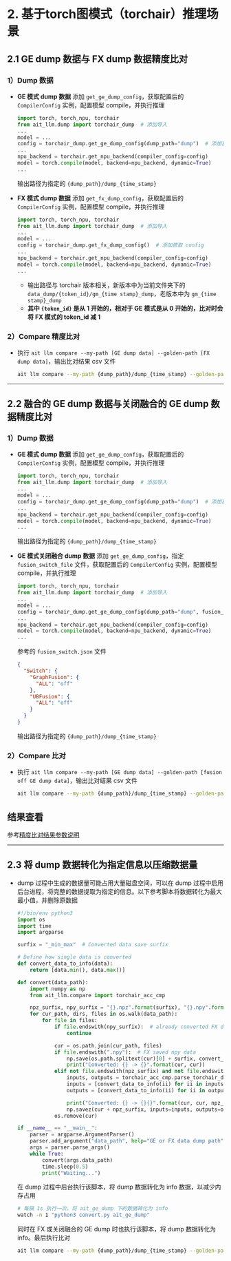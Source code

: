 
# 2. 基于torch图模式（torchair）推理场景

## 2.1 GE dump 数据与 FX dump 数据精度比对

### 1）Dump 数据

- **GE 模式 dump 数据** 添加 `get_ge_dump_config`，获取配置后的 `CompilerConfig` 实例，配置模型 compile，并执行推理

  ```py
  import torch, torch_npu, torchair
  from ait_llm.dump import torchair_dump  # 添加导入
  ...
  model = ...
  config = torchair_dump.get_ge_dump_config(dump_path="dump")  # 添加获取 config
  ...
  npu_backend = torchair.get_npu_backend(compiler_config=config)
  model = torch.compile(model, backend=npu_backend, dynamic=True)
  ...
  ```

  输出路径为指定的 `{dump_path}/dump_{time_stamp}`

- **FX 模式 dump 数据** 添加 `get_fx_dump_config`，获取配置后的 `CompilerConfig` 实例，配置模型 compile，并执行推理

  ```py
  import torch, torch_npu, torchair
  from ait_llm.dump import torchair_dump  # 添加导入
  ...
  model = ...
  config = torchair_dump.get_fx_dump_config()  # 添加获取 config
  ...
  npu_backend = torchair.get_npu_backend(compiler_config=config)
  model = torch.compile(model, backend=npu_backend, dynamic=True)
  ...
  ```

  - 输出路径与 torchair 版本相关，新版本中为当前文件夹下的 `data_dump/{token_id}/gm_{time stamp}_dump`，老版本中为 `gm_{time stamp}_dump`
  - **其中 `{token_id}` 是从 1 开始的，相对于 GE 模式是从 0 开始的，比对时会将 FX 模式的 token_id 减 1**

### 2）Compare 精度比对

  - 执行 `ait llm compare --my-path [GE dump data] --golden-path [FX dump data]`，输出比对结果 csv 文件

    ```sh
    ait llm compare --my-path {dump_path}/dump_{time_stamp} --golden-path data_dump
    ```

***

## 2.2 融合的 GE dump 数据与关闭融合的 GE dump 数据精度比对

### 1）Dump 数据

- **GE 模式 dump 数据** 添加 `get_ge_dump_config`，获取配置后的 `CompilerConfig` 实例，配置模型 compile，并执行推理

  ```py
  import torch, torch_npu, torchair
  from ait_llm.dump import torchair_dump  # 添加导入
  ...
  model = ...
  config = torchair_dump.get_ge_dump_config(dump_path="dump")  # 添加获取 config
  ...
  npu_backend = torchair.get_npu_backend(compiler_config=config)
  model = torch.compile(model, backend=npu_backend, dynamic=True)
  ...
  ```

  输出路径为指定的 `{dump_path}/dump_{time_stamp}`

- **GE 模式关闭融合 dump 数据** 添加 `get_ge_dump_config`，指定 `fusion_switch_file` 文件，获取配置后的 `CompilerConfig` 实例，配置模型 compile，并执行推理

  ```py
  import torch, torch_npu, torchair
  from ait_llm.dump import torchair_dump  # 添加导入
  ...
  model = ...
  config = torchair_dump.get_ge_dump_config(dump_path="dump", fusion_switch_file="fusion_switch.json")  # 添加获取 config
  ...
  npu_backend = torchair.get_npu_backend(compiler_config=config)
  model = torch.compile(model, backend=npu_backend, dynamic=True)
  ...
  ```

  参考的 `fusion_switch.json` 文件

  ```json
  {
    "Switch": {
      "GraphFusion": {
        "ALL": "off"
      },
      "UBFusion": {
        "ALL": "off"
      }
    }
  }
  ```

  输出路径为指定的 `{dump_path}/dump_{time_stamp}`

### 2）Compare 比对

- 执行 `ait llm compare --my-path [GE dump data] --golden-path [fusion off GE dump data]`，输出比对结果 csv 文件

  ```sh
  ait llm compare --my-path {dump_path}/dump_{time_stamp} --golden-path {dump_path}/dump_{time_stamp}
  ```

## 结果查看

参考[精度比对结果参数说明](/ait/docs/llm/精度比对结果参数说明.md)

***

## 2.3 将 dump 数据转化为指定信息以压缩数据量
- dump 过程中生成的数据量可能占用大量磁盘空间，可以在 dump 过程中启用后台进程，将完整的数据提取为指定的信息。以下参考脚本将数据转化为最大最小值，并删除原数据
  ```py
  #!/bin/env python3
  import os
  import time
  import argparse

  surfix = "_min_max"  # Converted data save surfix

  # Define how single data is converted
  def convert_data_to_info(data):
      return [data.min(), data.max()]

  def convert(data_path):
      import numpy as np
      from ait_llm.compare import torchair_acc_cmp

      npz_surfix, npy_surfix = "{}.npz".format(surfix), "{}.npy".format(surfix)
      for cur_path, dirs, files in os.walk(data_path):
          for file in files:
              if file.endswith(npy_surfix):  # already converted FX data
                  continue

              cur = os.path.join(cur_path, files)
              if file.endswith(".npy"):  # FX saved npy data
                  np.save(os.path.splitext(cur)[0] + surfix, convert_data_to_info(np.load(cur)))
                  print("Converted: {} -> {}".format(cur, cur))
              elif not file.endswith(npz_surfix) and not file.endswith(".txt") and not file.endswith(".swp"):
                  inputs, outputs = torchair_acc_cmp.parse_torchair_dump_data(cur)
                  inputs = [convert_data_to_info(ii) for ii in inputs]
                  outputs = [convert_data_to_info(ii) for ii in outputs]

                  print("Converted: {} -> {}{}".format(cur, cur, npz_surfix))
                  np.savez(cur + npz_surfix, inputs=inputs, outputs=outputs)
              os.remove(cur)
  
  if __name__ == "__main__":
      parser = argparse.ArgumentParser()
      parser.add_argument("data_path", help="GE or FX data dump path")
      args = parser.parse_args()
      while True:
          convert(args.data_path)
          time.sleep(0.5)
          print("Waiting...")
  ```
  在 dump 过程中后台执行该脚本，将 dump 数据转化为 info 数据，以减少内存占用
  ```sh
  # 每隔 1s 执行一次，将 ait_ge_dump 下的数据转化为 info
  watch -n 1 "python3 convert.py ait_ge_dump"
  ```
  同时在 FX 或关闭融合的 GE dump 时也执行该脚本，将 dump 数据转化为 info。最后执行比对
  ```sh
  ait llm compare --my-path {dump_path}/dump_{time_stamp} --golden-path data_dump
  ```
  